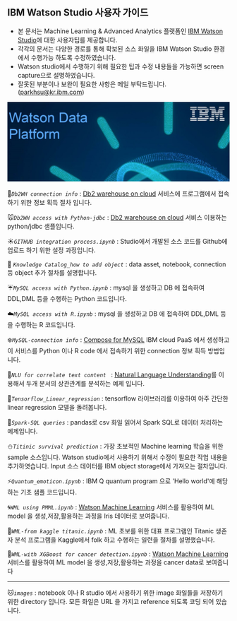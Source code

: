 
## IBM Watson Studio 사용자 가이드 ##

 * 본 문서는 Machine Learning & Advanced Analytics 플랫폼인 [IBM Watson Studio](https://console.bluemix.net/catalog/services/watson-studio)에 대한 사용자팁를 제공합니다.
 * 각각의 문서는 다양한 경로를 통해 확보된 소스 화일을 IBM Watson Studio 환경에서 수행가능 하도록 수정하였습니다.
 * Watson studio에서 수행하기 위해 필요한 팁과 수정 내용들을 가능하면 screen capture으로 설명하였습니다.
 * 잘못된 부분이나 보완이 필요한 사항은 메일 부탁드립니다. (parkhsu@kr.ibm.com)

![watson data platform](https://github.com/moreal70/IBM-Watson-Studio/raw/master/images/ibm-watson-data-platform.png)


:hamster:*`Db2WH connection info`* : [Db2 warehouse on cloud](https://console.bluemix.net/catalog/services/db2-warehouse) 서비스에 프로그램에서 접속하기 위한 정보 획득 절차 입니다.

:mouse:*`Db2WH access with Python-jdbc`* : [Db2 warehouse on cloud](https://console.bluemix.net/catalog/services/db2-warehouse) 서비스 이용하는 python/jdbc 샘플입니다. 

:sunny:*`GITHUB integration process.ipynb`* : Studio에서 개발된 소스 코드를 Github에 업로드 하기 위한 설정 과정입니다.

:wolf: *`Knowledge Catalog_how to add object`* : data asset, notebook, connection 등 object 추가 절차를 설명합니다. 

:umbrella:*`MySQL access with Python.ipynb`* : mysql 을 생성하고 DB 에 접속하여 DDL,DML 등을 수행하는 Python 코드입니다.

:cloud:*`MySQL access with R.ipynb`* : mysql 을 생성하고 DB 에 접속하여 DDL,DML 등을 수행하는 R 코드입니다.

:snowflake:*`MySQL-connection info`* : [Compose for MySQL](https://console.bluemix.net/catalog/services/compose-for-mysql) IBM cloud PaaS 에서 생성하고 이 서비스를 Python 이나 R code 에서 접속하기 위한 connection 정보 흭득 방법입니다. 

:panda_face:*`NLU for correlate text content `* : [Natural Language Understanding](https://console.bluemix.net/catalog/services/natural-language-understanding)를 이용해서 두개 문서의 상관관계를 분석하는 예제 입니다.    

:rabbit:*`Tensorflow_Linear_regression`* : tensorflow 라이브러리를 이용하여 아주 간단한 linear regression 모델을 돌려봅니다.

:turtle:*`Spark-SQL queries`* : pandas로 csv 화일 읽어서 Spark SQL로 데이터 처리하는 예제입니다.   

:snowman:*`Titinic survival prediction`* : 가장 초보적인 Machine learning 학습을 위한 sample 소스입니다. Watson studio에서 사용하기 위해서 수정이 필요한 작업 내용을 추가하엿습니다. Input 소스 데이터를 IBM object storage에서 가져오는 절차입니다.

:zap:*`Quantum_emoticon.ipynb`* : IBM Q quantum program 으로 'Hello world'에 해당하는 기초 샘플 코드입니다.

:cyclone:*`WML using PMML.ipynb`* : [Watson Machine Learning](https://console.bluemix.net/catalog/services/machine-learning) 서비스를 활용하여 ML model 을 생성,저장,활용하는 과정을 Iris 데이터로 보여줍니다. 

:foggy:*`WML-from kaggle titanic.ipynb`* : ML 초보를 위한 대표 프로그램인 Titanic 생존자 분석 프로그램을 Kaggle에서 folk 하고 수행하는 일련을 절차를 설명했습니다.

:ocean:*`WML-with XGBoost for cancer detection.ipynb`* : [Watson Machine Learning](https://console.bluemix.net/catalog/services/machine-learning) 서비스를 활용하여 ML model 을 생성,저장,활용하는 과정을 cancer data로 보여줍니다

----------

:cat:*`images`* : notebook 이나 R studio 에서 사용하기 위한 image 화일들을 저장하기 위한 directory 입니다. 모든 화일은 URL 을 가지고 reference 되도록 코딩 되어 있습니다.











